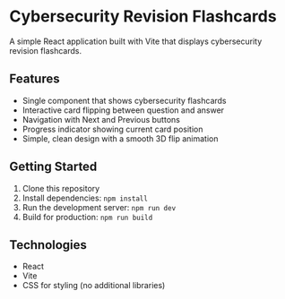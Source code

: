 # Cybersecurity Revision Flashcards

A simple React application built with Vite that displays cybersecurity revision flashcards.

## Features

- Single component that shows cybersecurity flashcards
- Interactive card flipping between question and answer
- Navigation with Next and Previous buttons
- Progress indicator showing current card position
- Simple, clean design with a smooth 3D flip animation

## Getting Started

1. Clone this repository
2. Install dependencies: `npm install`
3. Run the development server: `npm run dev`
4. Build for production: `npm run build`

## Technologies

- React
- Vite
- CSS for styling (no additional libraries)
